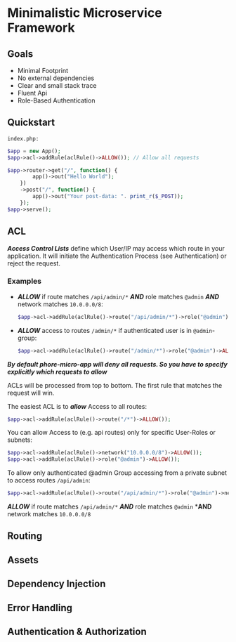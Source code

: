 # Minimalistic Microservice Framework

## Goals

- Minimal Footprint
- No external dependencies
- Clear and small stack trace
- Fluent Api
- Role-Based Authentication


## Quickstart

```index.php:```
```php
$app = new App();
$app->acl->addRule(aclRule()->ALLOW()); // Allow all requests

$app->router->get("/", function() {
        app()->out("Hello World");
    })
    ->post("/", function() {
        app()->out("Your post-data: ". print_r($_POST));
    });
$app->serve();
```

## ACL


***Access Control Lists*** define which User/IP may access which route in
your application. It will initiate the Authentication Process (see Authentication)
or reject the request.

### Examples

- ***ALLOW*** if route matches `/api/admin/*` ***AND*** role matches `@admin` ***AND*** network matches `10.0.0.0/8`:
    ```php
    $app->acl->addRule(aclRule()->route("/api/admin/*")->role("@admin")->network("10.0.0.0/8")->ALLOW());
    ```

- ***ALLOW*** access to routes `/admin/*` if authenticated user is in `@admin`-group:
    ```php
    $app->acl->addRule(aclRule()->route("/admin/*")->role("@admin")->ALLOW());
    ```


***By default phore-micro-app will deny all requests. So you have to specify explicitly
which requests to allow***

ACLs will be processed from top to bottom. The first rule that matches the request
will win.

The easiest ACL is to ***allow*** Access to all routes:

```php
$app->acl->addRule(aclRule()->route("/*")->ALLOW());
```

You can allow Access to (e.g. api routes) only for specific User-Roles or subnets:

```php
$app->acl->addRule(aclRule()->network("10.0.0.0/8")->ALLOW());
$app->acl->addRule(aclRule()->role("@admin")->ALLOW());
```

To allow only authenticated @admin Group accessing from a private subnet to access 
routes `/api/admin`:

```php
$app->acl->addRule(aclRule()->route("/api/admin/*")->role("@admin")->network("10.0.0.0/8")->ALLOW());
```

***ALLOW*** if route matches `/api/admin/*` ***AND*** role matches `@admin` ***AND** network matches `10.0.0.0/8`

## Routing

## Assets

## Dependency Injection

## Error Handling

## Authentication & Authorization
